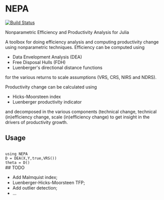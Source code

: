 # NEPA
[![Build Status](https://travis-ci.org/kepiej/NEPA.svg?branch=master)](https://travis-ci.org/kepiej/NEPA.jl)

Nonparametric Efficiency and Productivity Analysis for Julia

A toolbox for doing efficiency analysis and computing productivity change using nonparametric techniques. Efficiency can be computed using
* Data Envelopment Analysis (DEA)
* Free Disposal Hulls (FDH)
* Luenberger's directional distance functions

for the various returns to scale assumptions (VRS, CRS, NIRS and NDRS).

Productivity change can be calculated using
* Hicks-Moorsteen index
* Luenberger productivity indicator

and decomposed in the various components (technical change, technical (in)efficiency change, scale (in)efficiency change) to get insight in the drivers of productivity growth.

## Usage
<code>
using NEPA
D = DEA(X,Y,true,VRS())
theta = D()
</code>
## TODO

* Add Malmquist index;
* Luenberger-Hicks-Moorsteen TFP;
* Add outlier detection;
* ...
